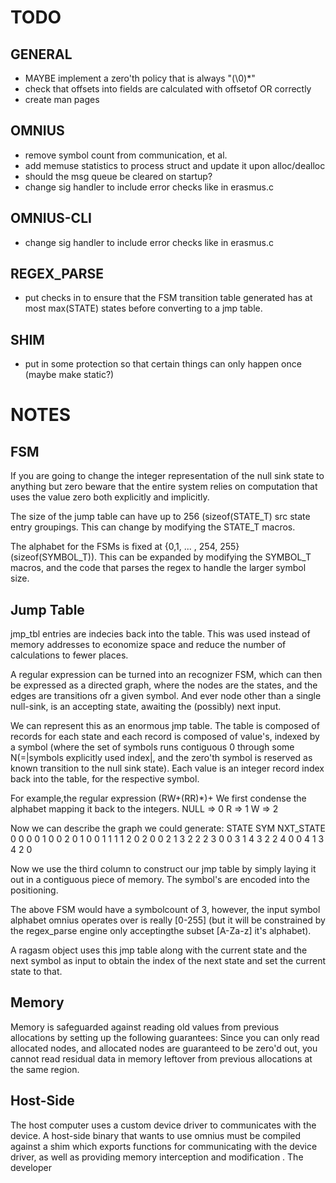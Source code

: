 TODO
====
GENERAL
-------
- MAYBE implement a zero'th policy that is always "(\0)*"
- check that offsets into fields are calculated with offsetof OR correctly
- create man pages

OMNIUS
------
- remove symbol count from communication, et al.
- add memuse statistics to process struct and update it upon alloc/dealloc
- should the msg queue be cleared on startup?
- change sig handler to include error checks like in erasmus.c


OMNIUS-CLI
----------
- change sig handler to include error checks like in erasmus.c


REGEX_PARSE
-----------
- put checks in to ensure that the FSM transition table generated has at most max(STATE) states before converting to a jmp table.

SHIM
----
- put in some protection so that certain things can only happen once (maybe make static?)

NOTES
=====
FSM
---
If you are going to change the integer representation of the null sink state to anything but zero beware that the entire 
system relies on computation that uses the value zero both explicitly and implicitly.


The size of the jump table can have up to 256 (sizeof(STATE_T) src state entry groupings. This can change by modifying
the STATE_T macros.


The alphabet for the FSMs is fixed at {0,1, ... , 254, 255} (sizeof(SYMBOL_T)). This can be expanded by modifying
the SYMBOL_T macros, and the code that parses the regex to handle the larger symbol size.

Jump Table
----------
jmp_tbl entries are indecies back into the table. This was used instead of memory addresses to economize space and
reduce the number of calculations to fewer places.

A regular expression can be turned into an recognizer FSM, which can then be expressed as a directed graph, where the
nodes are the states, and the edges are transitions ofr a given symbol. And ever node other than a single null-sink,
is an accepting state, awaiting the (possibly) next input.

We can represent this as an enormous jmp table. The table is composed of records for each state and each record is
composed of value's, indexed by a symbol (where the set of symbols runs contiguous 0 through some N(=|symbols explicitly
used index|, and the zero'th symbol is reserved as known transition to the null sink state). Each value is an integer 
record index back into the table, for the respective symbol.

For example,the regular expression (RW+(RR)*)+
We first condense the alphabet mapping it back to the integers.
NULL => 0
R    => 1
W    => 2

Now we can describe the graph we could generate:
STATE    SYM     NXT_STATE
0        0       0
0        1       0
0        2       0
1        0       0
1        1       1
1        2       0
2        0       0
2        1       3
2        2       2
3        0       0
3        1       4
3        2       2
4        0       0
4        1       3
4        2       0

Now we use the third column to construct our jmp table by simply laying it out in a contiguous piece of memory. The symbol's are encoded into the positioning.

The above FSM would have a symbolcount of 3, however, the input symbol alphabet omnius operates over is really [0-255] (but it will be constrained by the regex_parse engine only acceptingthe subset [A-Za-z] it's alphabet). 

A ragasm object uses this jmp table along with the current state and the next symbol as input to obtain the index
of the next state and set the current state to that.


Memory
------
Memory is safeguarded against reading old values from previous allocations by setting up the following guarantees: 
Since you can only read allocated nodes, and allocated nodes are guaranteed to be zero'd out, you cannot read residual 
data in memory leftover from previous allocations at the same region.


Host-Side
---------
The host computer uses a custom device driver to communicates with the device. A host-side binary that wants to use omnius must be compiled against a shim which exports functions for communicating with the device driver, as well as providing memory interception and modification . The developer 


